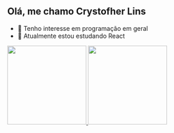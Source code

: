  ## Olá, me chamo Crystofher Lins
- 👀 Tenho interesse em programação em geral
- 🌱 Atualmente estou estudando React

 <div>
  <a href="https://github.com/Cryslash">
  <img height="180em" src="https://github-readme-stats.vercel.app/api?username=Cryslash&show_icons=true&theme=onedark&include_all_commits=true&count_private=true"/>
  <img height="180em" src="https://github-readme-stats.vercel.app/api/top-langs/?username=Cryslash&layout=compact&langs_count=7&theme=onedark"/>
</div>
